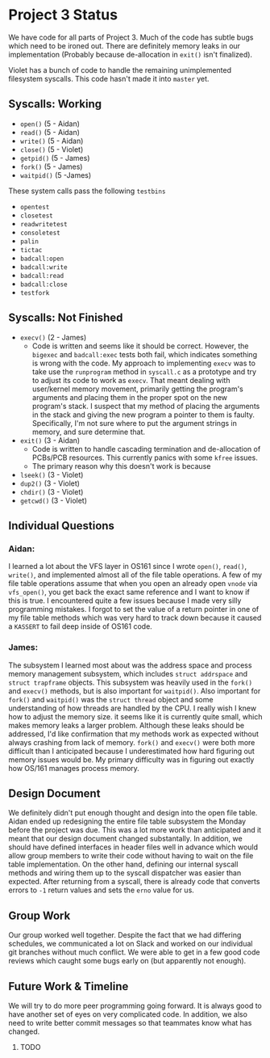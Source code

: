 # Project 3 Status
We have code for all parts of Project 3. Much of the code has subtle bugs which need to be ironed out. There are
definitely memory leaks in our implementation (Probably because de-allocation in `exit()` isn't finalized).

Violet has a bunch of code to handle the remaining unimplemented filesystem syscalls. This code hasn't made it 
into `master` yet.

## Syscalls: Working
- `open()` (5 - Aidan)
- `read()` (5 - Aidan)
- `write()` (5 - Aidan)
- `close()` (5 - Violet)
- `getpid()` (5 - James)
- `fork()` (5 - James)
- `waitpid()` (5 -James)

These system calls pass the following `testbins`
- `opentest`
- `closetest`
- `readwritetest`
- `consoletest`
- `palin`
- `tictac`
- `badcall:open`
- `badcall:write`
- `badcall:read`
- `badcall:close`
- `testfork`

## Syscalls: Not Finished
- `execv()` (2 - James)
    + Code is written and seems like it should be correct. However, the `bigexec` and `badcall:exec` tests both fail, which indicates something is wrong with the code. My approach to implementing `execv` was to take use the `runprogram` method in `syscall.c` as a prototype and try to adjust its code to work as `execv`. That meant dealing with user/kernel memory movement, primarily getting the program's arguments and placing them in the proper spot on the new program's stack. I suspect that my method of placing the arguments in the stack and giving the new program a pointer to them is faulty. Specifically, I'm not sure where to put the argument strings in memory, and sure determine that.
- `exit()` (3 - Aidan)
    + Code is written to handle cascading termination and de-allocation of PCBs/PCB resources. This currently panics 
    with some `kfree` issues.
    + The primary reason why this doesn't work is because 
- `lseek()` (3 - Violet)
- `dup2()` (3 - Violet)
- `chdir()` (3 - Violet)
- `getcwd()` (3 - Violet)


## Individual Questions
### Aidan:
I learned a lot about the VFS layer in OS161 since I wrote `open()`, `read()`, 
`write()`, and implemented almost all of the file table operations. A few of
my file table operations assume that when you open an already open `vnode` via
`vfs_open()`, you get back the exact same reference and I want to know if this is
true. I encountered quite a few issues because I made very silly programming 
mistakes. I forgot to set the value of a return pointer in one of my file table
methods which was very hard to track down because it caused a `KASSERT` to fail
deep inside of OS161 code.

### James:
The subsystem I learned most about was the address space and process memory 
management subsystem, which includes `struct addrspace` and `struct trapframe` 
objects. This subsystem was heavily used in the `fork()` and `execv()` methods, 
but is also important for `waitpid()`. Also important for `fork()` and `waitpid()` 
was the `struct thread` object and some understanding of how threads are handled 
by the CPU. I really wish I knew how to adjust the memory size. it seems like it 
is currently quite small, which makes memory leaks a larger problem. Although 
these leaks should be addressed, I'd like confirmation that my methods work as 
expected without always crashing from lack of memory. `fork()` and `execv()` 
were both more difficult than I anticipated because I underestimated how hard 
figuring out memory issues would be. My primary difficulty was in figuring out 
exactly how OS/161 manages process memory.


## Design Document
We definitely didn't put enough thought and design into the open file table. 
Aidan ended up redesigning the entire file table subsystem the Monday before the
project was due. This was a lot more work than anticipated and it meant that our 
design document changed substantally. In addition, we should have defined interfaces
in header files well in advance which would allow group members to write their
code without having to wait on the file table implementation. On the other hand,
defining our internal syscall methods and wiring them up to the syscall dispatcher
was easier than expected. After returning from a syscall, there is already code
that converts errors to `-1` return values and sets the `erno` value for us.


## Group Work
Our group worked well together. Despite the fact that we had differing schedules, 
we communicated a lot on Slack and worked on our individual git branches without
much conflict. We were able to get in a few good code reviews which caught some
bugs early on (but apparently not enough). 

## Future Work & Timeline
We will try to do more peer programming going forward. It is always good to have 
another set of eyes on very complicated code. In addition, we also need to write 
better commit messages so that teammates know what has changed.

1. TODO
